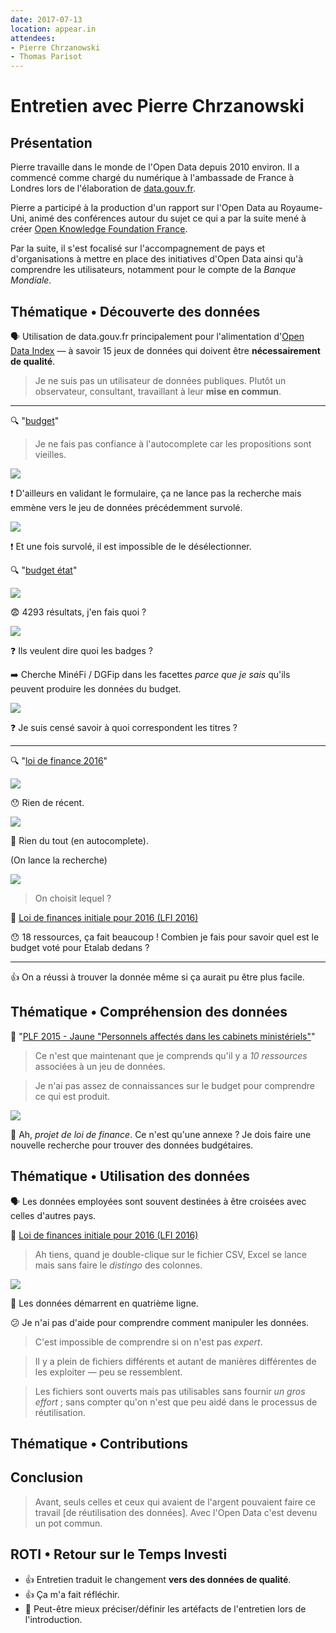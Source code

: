 ```yaml
---
date: 2017-07-13
location: appear.in
attendees:
- Pierre Chrzanowski
- Thomas Parisot
---
```


# Entretien avec Pierre Chrzanowski

## Présentation

Pierre travaille dans le monde de l'Open Data depuis 2010 environ. Il a commencé comme chargé du numérique à l'ambassade de France à Londres lors de l'élaboration de [data.gouv.fr](https://www.data.gouv.fr/fr/).

Pierre a participé à la production d'un rapport sur l'Open Data au Royaume-Uni, animé des conférences autour du sujet ce qui a par la suite mené à créer [Open Knowledge Foundation France](https://fr.okfn.org/).

Par la suite, il s'est focalisé sur l'accompagnement de pays et d'organisations à mettre en place des initiatives d'Open Data ainsi qu'à comprendre les utilisateurs, notamment pour le compte de la _Banque Mondiale_.

## Thématique • Découverte des données

🗣 Utilisation de data.gouv.fr principalement pour l'alimentation d'[Open Data Index](https://index.okfn.org/place/fr/) — à savoir 15 jeux de données qui doivent être **nécessairement de qualité**.

> Je ne suis pas un utilisateur de données publiques. Plutôt un observateur, consultant, travaillant à leur **mise en commun**.

---

🔍 "[budget](https://www.data.gouv.fr/fr/search/?q=budget)"

> Je ne fais pas confiance à l'autocomplete car les propositions sont vieilles.

![](20170713-pierre/budget-autocomplete.png)

❗️ D'ailleurs en validant le formulaire, ça ne lance pas la recherche mais emmène vers le jeu de données précédemment survolé.

![](20170713-pierre/budget-autocomplete-hover.png)

❗️ Et une fois survolé, il est impossible de le désélectionner.

🔍 "[budget état](https://www.data.gouv.fr/fr/search/?q=budget+%C3%A9tat)"

![](20170713-pierre/search-budget-etat.png)

😨 4293 résultats, j'en fais quoi ?

![](20170713-pierre/search-badges.png)

❓ Ils veulent dire quoi les badges ?

➡️ Cherche MinéFi / DGFip dans les facettes _parce que je sais_ qu'ils peuvent produire les données du budget.

![](20170713-pierre/search-budget-etat-plf-plr.png)

❓ Je suis censé savoir à quoi correspondent les titres ?

---

🔍 "[loi de finance 2016](https://www.data.gouv.fr/fr/search/?q=loi+de+finance+2016)"

![](20170713-pierre/loi-de-finance-autocomplete.png)

😯 Rien de récent.

![](20170713-pierre/loi-de-finance-2016-autocomplete.png)

😤 Rien du tout (en autocomplete).

(On lance la recherche)

![](20170713-pierre/search-loi-finance-2016.png)

> On choisit lequel ?

🔗 [Loi de finances initiale pour 2016 (LFI 2016)](https://www.data.gouv.fr/fr/datasets/loi-de-finances-initiale-pour-2016-lfi-2016/)

😯 18 ressources, ça fait beaucoup ! Combien je fais pour savoir quel est le budget voté pour Etalab dedans ?

---

👍 On a réussi à trouver la donnée même si ça aurait pu être plus facile.


## Thématique • Compréhension des données

🔗 "[PLF 2015 - Jaune "Personnels affectés dans les cabinets ministériels"](https://www.data.gouv.fr/fr/datasets/plf-2015-jaune-personnels-affectes-dans-les-cabinets-ministeriels/)"

> Ce n'est que maintenant que je comprends qu'il y a _10 ressources_ associées à un jeu de données.

> Je n'ai pas assez de connaissances sur le budget pour comprendre ce qui est produit.

![](20170713-pierre/plf-description.png)

🤔 Ah, _projet de loi de finance_. Ce n'est qu'une annexe ? Je dois faire une nouvelle recherche pour trouver des données budgétaires.

## Thématique • Utilisation des données

🗣 Les données employées sont souvent destinées à être croisées avec celles d'autres pays.

🔗 [Loi de finances initiale pour 2016 (LFI 2016)](https://www.data.gouv.fr/fr/datasets/loi-de-finances-initiale-pour-2016-lfi-2016/)

> Ah tiens, quand je double-clique sur le fichier CSV, Excel se lance mais sans faire le _distingo_ des colonnes.

![](20170713-pierre/dataset-spreadsheet.png)

😤 Les données démarrent en quatrième ligne.

😕 Je n'ai pas d'aide pour comprendre comment manipuler les données.

> C'est impossible de comprendre si on n'est pas _expert_.

> Il y a plein de fichiers différents et autant de manières différentes de les exploiter — peu se ressemblent.

> Les fichiers sont ouverts mais pas utilisables sans fournir _un gros effort_ ; sans compter qu'on n'est que peu aidé dans le processus de réutilisation.

## Thématique • Contributions

## Conclusion

> Avant, seuls celles et ceux qui avaient de l'argent pouvaient faire ce travail [de réutilisation des données].
> Avec l'Open Data c'est devenu un pot commun.

## ROTI • Retour sur le Temps Investi

- 👍 Entretien traduit le changement **vers des données de qualité**.
- 👍 Ça m'a fait réfléchir.
- 🤔 Peut-être mieux préciser/définir les artéfacts de l'entretien lors de l'introduction.